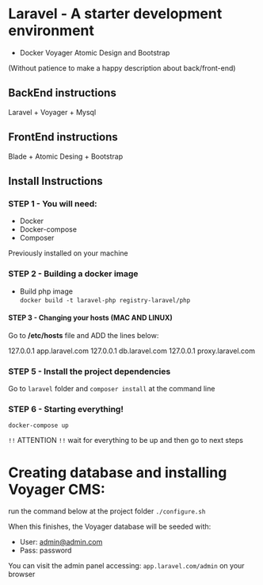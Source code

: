 

# Laravel - A starter development environment 
* Docker Voyager Atomic Design and Bootstrap

(Without patience to make a happy description about back/front-end)
## BackEnd instructions
Laravel + Voyager + Mysql

## FrontEnd instructions
Blade + Atomic Desing + Bootstrap

## Install Instructions 
###  STEP 1 - You will need:

* Docker
* Docker-compose
* Composer

Previously installed on your machine

### STEP 2 - Building a docker image
* Build php image  
`docker build -t laravel-php registry-laravel/php` 


#### STEP 3 - Changing your hosts (MAC AND LINUX)
Go to **/etc/hosts** file and ADD the lines below:

127.0.0.1   app.laravel.com 
127.0.0.1   db.laravel.com
127.0.0.1   proxy.laravel.com


###  STEP 5 - Install the project dependencies
Go to `laravel` folder and `composer install` at the command line


###  STEP 6 - Starting everything!
`docker-compose up`

`!!` ATTENTION `!!` wait for everything to be up and then go to next steps

# Creating database and installing Voyager CMS:
run the command below at the project folder
`./configure.sh`

When this finishes, the Voyager database will be seeded with:
* User: admin@admin.com
* Pass: password

You can visit the admin panel accessing: `app.laravel.com/admin` on your browser
